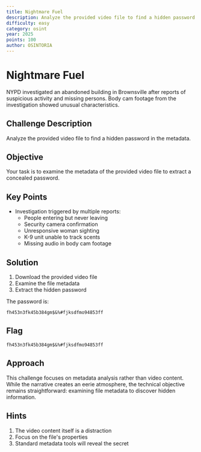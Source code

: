 ```yaml
---
title: Nightmare Fuel
description: Analyze the provided video file to find a hidden password in the metadata.
difficulty: easy
category: osint
year: 2025
points: 100
author: OSINTORIA
---
```


# Nightmare Fuel

NYPD investigated an abandoned building in Brownsville after reports of suspicious activity and missing persons. Body cam footage from the investigation showed unusual characteristics.

## Challenge Description

Analyze the provided video file to find a hidden password in the metadata.

## Objective

Your task is to examine the metadata of the provided video file to extract a concealed password.

## Key Points

* Investigation triggered by multiple reports:
  * People entering but never leaving
  * Security camera confirmation
  * Unresponsive woman sighting
  * K-9 unit unable to track scents
  * Missing audio in body cam footage

## Solution

1. Download the provided video file
2. Examine the file metadata
3. Extract the hidden password

The password is:
```
fh453n3fk45b384gm$&%#fjksdfmo94853ff
```

## Flag

```
fh453n3fk45b384gm$&%#fjksdfmo94853ff
```

## Approach

This challenge focuses on metadata analysis rather than video content. While the narrative creates an eerie atmosphere, the technical objective remains straightforward: examining file metadata to discover hidden information.

## Hints

1. The video content itself is a distraction
2. Focus on the file's properties
3. Standard metadata tools will reveal the secret
